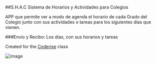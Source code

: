 ##S.H.A.C
Sistema de Horarios y Actividades para Colegios

APP que permite ver a modo de agenda el horario de cada Grado del Colegio
junto con sus actividades o tareas para los siguientes días que vienen.

###Envio y Recibo:
Los dias, con sus horarios y tareas

Created for the [Coderise](http://coderise.org) class

![image](http://servermine.com.ar/images/logo-shac.png)